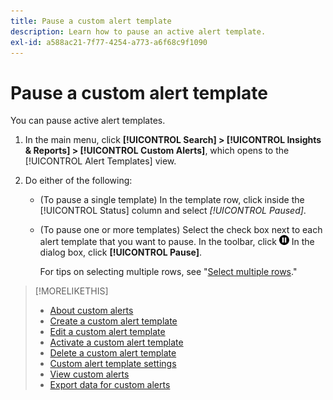 ```yaml
---
title: Pause a custom alert template
description: Learn how to pause an active alert template.
exl-id: a588ac21-7f77-4254-a773-a6f68c9f1090
---
```

# Pause a custom alert template

You can pause active alert templates.

1. In the main menu, click **[!UICONTROL Search] > [!UICONTROL Insights & Reports] > [!UICONTROL Custom Alerts]**, which opens to the [!UICONTROL Alert Templates] view.

1. Do either of the following:

   * (To pause a single template) In the template row, click inside the [!UICONTROL Status] column and select *[!UICONTROL Paused]*.
   
   * (To pause one or more templates) Select the check box next to each alert template that you want to pause. In the toolbar, click ![Pause](/help/search-social-commerce/assets/pause.png "Pause") In the dialog box, click **[!UICONTROL Pause]**.
   
     For tips on selecting multiple rows, see "[Select multiple rows](/help/search-social-commerce/common-tasks/navigation-editing-selection/multiple-rows-select.md)."

>[!MORELIKETHIS]
>
>* [About custom alerts](alert-about.md)
>* [Create a custom alert template](alert-template-create.md)
>* [Edit a custom alert template](alert-template-edit.md)
>* [Activate a custom alert template](alert-template-activate.md)
>* [Delete a custom alert template](alert-template-delete.md)
>* [Custom alert template settings](alert-template-settings.md)
>* [View custom alerts](alert-view.md)
>* [Export data for custom alerts](alert-export-data.md)
